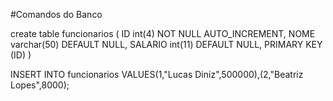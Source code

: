 
#Comandos do Banco


create table funcionarios (
	ID int(4) NOT NULL AUTO_INCREMENT,
	NOME varchar(50) DEFAULT NULL,
	SALARIO int(11) DEFAULT NULL,
	PRIMARY KEY (ID)
)

INSERT INTO funcionarios VALUES(1,"Lucas Diniz",500000),(2,"Beatriz Lopes",8000);

